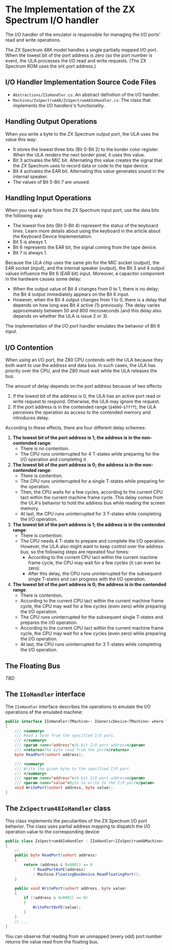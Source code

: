 # The Implementation of the ZX Spectrum I/O handler

The I/O handler of the emulator is responsible for managing the I/O ports' read and write operations.

The ZX Spectrum 48K model handles a single partially mapped I/O port. When the lowest bit of the port address is zero (so the port number is even), the ULA processes the I/O read and write requests. (The ZX Spectrum ROM uses the `$FE` port address.)

## I/O Handler Implementation Source Code Files

- `Abstractions/IIoHandler.cs`: An abstract definition of the I/O handler.
- `Machines/ZxSpectrum48/ZxSpectrum48IoHandler.cs`: The class that implements the I/O handlers's functionality.

## Handling Output Operations

When you write a byte to the ZX Spectrum output port, the ULA uses the value this way:
- It stores the lowest three bits (Bit 0-Bit 2) to the border color register. When the ULA renders the next border pixel, it uses this value.
- Bit 3 activates the MIC bit. Alternating this value creates the signal that the ZX Spectrum uses to record data or code to the tape device.
- Bit 4 activates the EAR bit. Alternating this value generates sound in the internal speaker.
- The values of Bit 5-Bit 7 are unused.

## Handling Input Operations

When you read a byte from the ZX Spectrum input port, use the data bits the following way:
- The lowest five bits (Bit 0-Bit 4) represent the status of the keyboard lines. Learn more details about using the keyboard in the article about the Keyboard Device Implementation.
- Bit 5 is always 1.
- Bit 6 represents the EAR bit, the signal coming from the tape device.
- Bit 7 is always 1.

Because the ULA chip uses the same pin for the MIC socket (output), the EAR socket (input), and the internal speaker (output), the Bit 3 and 4 output values influence the Bit 6 (EAR bit) input. Moreover, a capacitor component in the hardware causes some delay:

- When the output value of Bit 4 changes from 0 to 1, there is no delay; the Bit 4 output immediately appears on the Bit 6 input.
- However, when the Bit 4 output changes from 1 to 0, there is a delay that depends on how long was Bit 4 active (1) previously. The delay varies approximately between 50 and 800 microseconds (and this delay also depends on whether the ULA is issue 2 or 3).

The implementation of the I/O port handler emulates the behavior of Bit 6 input.

## I/O Contention

When using an I/O port, the Z80 CPU contends with the ULA because they both want to use the address and data bus. In such cases, the ULA has priority over the CPU, and the Z80 must wait while the ULA releases the bus.

The amount of delay depends on the port address because of two effects:
1. If the lowest bit of the address is 0, the ULA has an active port read or write request to respond. Otherwise, the ULA may ignore the request.
2. If the port address is in the contended range (`$4000`-`$7fff`), the ULA perceives the operation as access to the contended memory and introduces delay.

According to these effects, there are four different delay schemes:

1. **The lowest bit of the port address is 1; the address is in the non-contended range**:
    - There is no contention. 
    - The CPU runs uninterrupted for 4 T-states while preparing for the I/O operation and completing it.
2. **The lowest bit of the port address is 0; the address is in the non-contended range**:
    - There is contention.
    - The CPU runs uninterrupted for a single T-states while preparing for the operation.
    - Then, the CPU waits for a few cycles, according to the current CPU tact within the current machine frame cycle. This delay comes from the ULA's behavior to hold the address bus while reading the screen memory.
    - At last, the CPU runs uninterrupted for 3 T-states while completing the I/O operation.
3. **The lowest bit of the port address is 1; the address is in the contended range**:
    - There is contention. 
    - The CPU needs 4 T-state to prepare and complete the I/O operation. However, the ULA also might want to keep control over the address bus, so the following steps are repeated four times:
        - According to the current CPU tact within the current machine frame cycle, the CPU may wait for a few cycles (it can even be zero).
        - After this delay, the CPU runs uninterrupted for the subsequent single T-states and can progress with the I/O operation.
4. **The lowest bit of the port address is 0; the address is in the contended range**:
    - There is contention. 
    - According to the current CPU tact within the current machine frame cycle, the CPU may wait for a few cycles (even zero) while preparing the I/O operation.
    - The CPU runs uninterrupted for the subsequent single T-states and prepares the I/O operation.
    - According to the current CPU tact within the current machine frame cycle, the CPU may wait for a few cycles (even zero) while preparing the I/O operation.
    - At last, the CPU runs uninterrupted for 3 T-states while completing the I/O operation.

## The Floating Bus

_TBD_

## The `IIoHandler` interface

The `IIoHandler` interface describes the operations to emulate the I/O operations of the emulated machine:

```csharp
public interface IIoHandler<TMachine>: IGenericDevice<TMachine> where TMachine : IZ80Machine
{
    /// <summary>
    /// Read a byte from the specified I/O port.
    /// </summary>
    /// <param name="address">16-bit I/O port address</param>
    /// <returns>The byte read from the port</returns>
    byte ReadPort(ushort address);

    /// <summary>
    /// Write the given byte to the specified I/O port.
    /// </summary>
    /// <param name="address">16-bit I/O port address</param>
    /// <param name="value">Byte to write to the I/O port</param>
    void WritePort(ushort address, byte value);
}
```

## The `ZxSpectrum48IoHandler` class

This class implements the peculiarities of the ZX Spectrum I/O port behavior. The class uses partial address mapping to dispatch the I/O operation value to the corresponding device:

```csharp
public class ZxSpectrum48IoHandler : IIoHandler<IZxSpectrum48Machine>
{
    // ...
    public byte ReadPort(ushort address)
    {
        return (address & 0x0001) == 0
            ? ReadPort0xFE(address)
            : Machine.FloatingBusDevice.ReadFloatingPort();
    }

    public void WritePort(ushort address, byte value)
    {
        if ((address & 0x0001) == 0)
        {
            WritePort0xFE(value);
        }
    }
    // ...
}
```

You can observe that reading from an unmapped (every odd) port number returns the value read from the floating bus.
